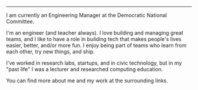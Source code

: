 ---

I am currently an Engineering Manager at the Democratic National Committee.

I'm an engineer (and teacher always). I love building and managing great teams, and I like to have a role in building tech that makes people's lives easier, better, and/or more fun. I enjoy being part of teams who learn from each other, try new things, and ship.

I've worked in research labs, startups, and in civic technology, but in my "past life" I was a lecturer and researched computing education. 

You can find more about me and my work at the surrounding links.
